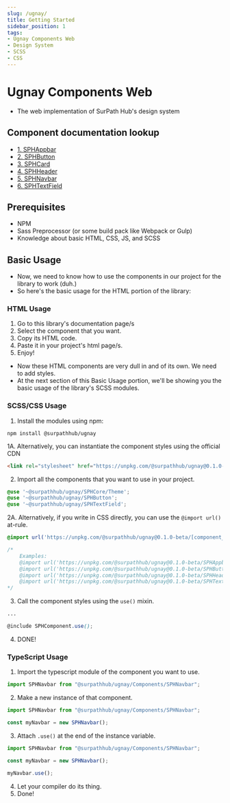 ```yaml
---
slug: /ugnay/
title: Getting Started
sidebar_position: 1
tags:
- Ugnay Components Web
- Design System
- SCSS
- CSS
---
```

# Ugnay Components Web
- The web implementation of SurPath Hub's design system

## Component documentation lookup
- [1. SPHAppbar](/docs/ugnay/components/sph-appbar)
- [2. SPHButton](/docs/ugnay/components/sph-button)
- [3. SPHCard](/docs/ugnay/components/sph-card)
- [4. SPHHeader](/docs/ugnay/components/sph-header)
- [5. SPHNavbar](/docs/ugnay/components/sph-navbar)
- [6. SPHTextField](/docs/ugnay/components/sph-text-field)

## Prerequisites
- NPM
- Sass Preprocessor (or some build pack like Webpack or Gulp)
- Knowledge about basic HTML, CSS, JS, and SCSS

## Basic Usage
- Now, we need to know how to use the components in our project for the library to work (duh.)
- So here's the basic usage for the HTML portion of the library:

### HTML Usage

1. Go to this library's documentation page/s
2. Select the component that you want.
3. Copy its HTML code.
4. Paste it in your project's html page/s.
5. Enjoy!

- Now these HTML components are very dull in and of its own. We need to add styles.
- At the next section of this Basic Usage portion, we'll be showing you the basic usage of the library's SCSS modules.

### SCSS/CSS Usage

1. Install the modules using npm:
```shell
npm install @surpathhub/ugnay
```
1A. Alternatively, you can instantiate the component styles using the official CDN
```html
<link rel="stylesheet" href="https://unpkg.com/@surpathhub/ugnay@0.1.0-beta/main.css">
```
2. Import all the components that you want to use in your project.
```scss
@use '~@surpathhub/ugnay/SPHCore/Theme';
@use '~@surpathhub/ugnay/SPHButton';
@use '~@surpathhub/ugnay/SPHTextField';
```
2A. Alternatively, if you write in CSS directly, you can use the `@import url()` at-rule.
```css
@import url('https://unpkg.com/@surpathhub/ugnay@0.1.0-beta/[component_name]/main.css');

/*  
    Examples:
    @import url('https://unpkg.com/@surpathhub/ugnay@0.1.0-beta/SPHAppbar/main.css');
    @import url('https://unpkg.com/@surpathhub/ugnay@0.1.0-beta/SPHButton/main.css');
    @import url('https://unpkg.com/@surpathhub/ugnay@0.1.0-beta/SPHHeader/main.css');
    @import url('https://unpkg.com/@surpathhub/ugnay@0.1.0-beta/SPHTextField/main.css');
*/
```
3. Call the component styles using the `use()` mixin.
```scss
...

@include SPHComponent.use();
```
4. DONE!

### TypeScript Usage
1. Import the typescript module of the component you want to use.
```typescript
import SPHNavbar from "@surpathhub/ugnay/Components/SPHNavbar";
```
2. Make a new instance of that component.
```typescript
import SPHNavbar from "@surpathhub/ugnay/Components/SPHNavbar";

const myNavbar = new SPHNavbar();
```
3. Attach `.use()` at the end of the instance variable.
```typescript
import SPHNavbar from "@surpathhub/ugnay/Components/SPHNavbar";

const myNavbar = new SPHNavbar();

myNavbar.use();
```
4. Let your compiler do its thing.
5. Done!
